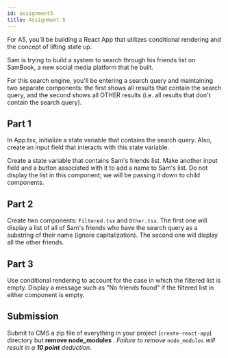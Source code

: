 ```yaml
---
id: assignment5
title: Assignment 5
---
```


For A5, you'll be building a React App that utilizes conditional rendering
and the concept of lifting state up.

Sam is trying to build a system to search through his friends list on
SamBook, a new social media platform that he built.

For this search engine, you'll be entering a search query and
maintaining two separate components: the first shows
all results that contain the search query, and the
second shows all OTHER results (i.e. all results that don't contain
the search query).

## Part 1

In App.tsx, initialize a state variable that contains the search query.
Also, create an input field that interacts with this state variable.

Create a state variable that contains Sam's friends list. Make
another input field and a button associated with it to add a name to
Sam's list. Do not display the list in this component; we will be passing
it down to child components.

## Part 2

Create two components: `Filtered.tsx` and `Other.tsx`. The first one
will display a list of all of Sam's friends who have the search query
as a substring of their name (ignore capitalization). The second one
will display all the other friends.

## Part 3

Use conditional rendering to account for the case in which the filtered
list is empty. Display a message such as "No friends found" if the filtered
list in either component is empty.

## Submission

Submit to CMS a zip file of everything in your project (`create-react-app`) directory but **remove node_modules** . _Failure to remove_ `node_modules` _will result in a **10 point** deduction_.
